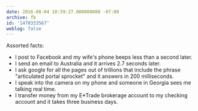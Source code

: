```yaml
---
date: 2016-08-04 10:59:27.000000000 -07:00
archive: fb
id: '1470333567'
weblog: false
---
```


Assorted facts:

* I post to Facebook and my wife's phone beeps less than a second later.
* I send an email to Australia and it arrives 2.7 seconds later.
* I ask google for all the pages out of trillions that include the phrase "articulated portal sprocket" and it answers in 200 milliseconds.
* I speak into the camera on my phone and someone in Georgia sees me talking real time.
* I transfer money from my E*Trade brokerage account to my checking account and it takes three business days.
